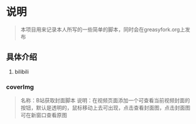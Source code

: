 # 说明
> 
> 本项目用来记录本人所写的一些简单的脚本，同时会在greasyfork.org上发布
> 
## 具体介绍
> 
1. bilibili
### coverImg
> 名称：B站获取封面脚本
> 说明：在视频页面添加一个可查看当前视频封面的按钮，默认是透明的，鼠标移动上去可出现，点击查看封面图，点击封面图可在新窗口查看原图
